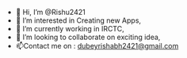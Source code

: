 - 👋 Hi, I’m @Rishu2421
- 👀 I’m interested in Creating new Apps,
- 🌱 I’m currently working in IRCTC,
- 💞️ I’m looking to collaborate on exciting idea,
- 📫Contact me on : dubeyrishabh2421@gmail.com

<!---
Rishu2421/Rishu2421 is a ✨ special ✨ repository because its `README.md` (this file) appears on your GitHub profile.
You can click the Preview link to take a look at your changes.
--->
